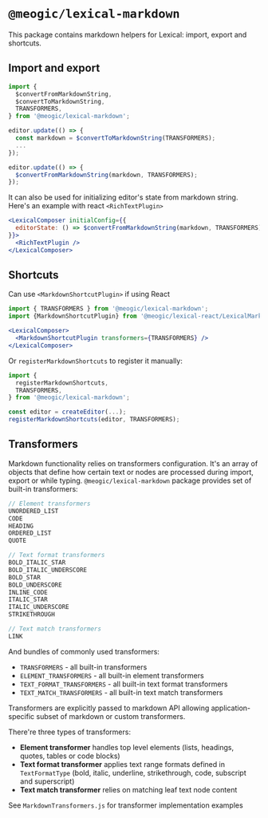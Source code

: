 # `@meogic/lexical-markdown`

This package contains markdown helpers for Lexical: import, export and shortcuts.

## Import and export
```js
import {
  $convertFromMarkdownString,
  $convertToMarkdownString,
  TRANSFORMERS,
} from '@meogic/lexical-markdown';

editor.update(() => {
  const markdown = $convertToMarkdownString(TRANSFORMERS);
  ...
});

editor.update(() => {
  $convertFromMarkdownString(markdown, TRANSFORMERS);
});
```

It can also be used for initializing editor's state from markdown string. Here's an example with react `<RichTextPlugin>`
```jsx
<LexicalComposer initialConfig={{
  editorState: () => $convertFromMarkdownString(markdown, TRANSFORMERS)
}}>
  <RichTextPlugin />
</LexicalComposer>
```

## Shortcuts
Can use `<MarkdownShortcutPlugin>` if using React
```jsx
import { TRANSFORMERS } from '@meogic/lexical-markdown';
import {MarkdownShortcutPlugin} from '@meogic/lexical-react/LexicalMarkdownShortcutPlugin';

<LexicalComposer>
  <MarkdownShortcutPlugin transformers={TRANSFORMERS} />
</LexicalComposer>
```

Or `registerMarkdownShortcuts` to register it manually:
```js
import {
  registerMarkdownShortcuts,
  TRANSFORMERS,
} from '@meogic/lexical-markdown';

const editor = createEditor(...);
registerMarkdownShortcuts(editor, TRANSFORMERS);
```

## Transformers
Markdown functionality relies on transformers configuration. It's an array of objects that define how certain text or nodes
are processed during import, export or while typing. `@meogic/lexical-markdown` package provides set of built-in transformers:
```js
// Element transformers
UNORDERED_LIST
CODE
HEADING
ORDERED_LIST
QUOTE

// Text format transformers
BOLD_ITALIC_STAR
BOLD_ITALIC_UNDERSCORE
BOLD_STAR
BOLD_UNDERSCORE
INLINE_CODE
ITALIC_STAR
ITALIC_UNDERSCORE
STRIKETHROUGH

// Text match transformers
LINK
```

And bundles of commonly used transformers:
- `TRANSFORMERS` - all built-in transformers
- `ELEMENT_TRANSFORMERS` - all built-in element transformers
- `TEXT_FORMAT_TRANSFORMERS` - all built-in text format transformers
- `TEXT_MATCH_TRANSFORMERS` - all built-in text match transformers

Transformers are explicitly passed to markdown API allowing application-specific subset of markdown or custom transformers.

There're three types of transformers:

- **Element transformer** handles top level elements (lists, headings, quotes, tables or code blocks)
- **Text format transformer** applies text range formats defined in `TextFormatType` (bold, italic, underline, strikethrough, code, subscript and superscript)
- **Text match transformer** relies on matching leaf text node content

See `MarkdownTransformers.js` for transformer implementation examples
